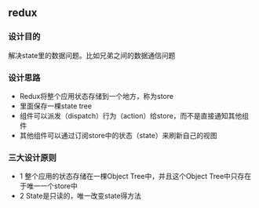 ## redux
### 设计目的
解决state里的数据问题。比如兄弟之间的数据通信问题

### 设计思路
- Redux将整个应用状态存储到一个地方，称为store
- 里面保存一棵state tree
- 组件可以派发（dispatch）行为（action）给store，而不是直接通知其他组件
- 其他组件可以通过订阅store中的状态（state）来刷新自己的视图

### 三大设计原则
- 1 整个应用的状态存储在一棵Object Tree中，并且这个Object Tree中只存在于唯一一个store中
- 2 State是只读的，唯一改变state得方法

